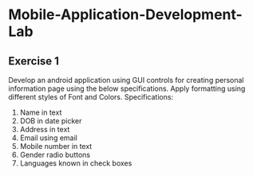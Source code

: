 # Mobile-Application-Development-Lab
## Exercise 1
Develop an android application using GUI controls for creating personal information page 
using the below specifications. Apply formatting using different styles of Font and Colors.
Specifications:
1. Name in text
2. DOB in date picker
3. Address in text
4. Email using email
5. Mobile number in text
6. Gender radio buttons
7. Languages known in check boxes
